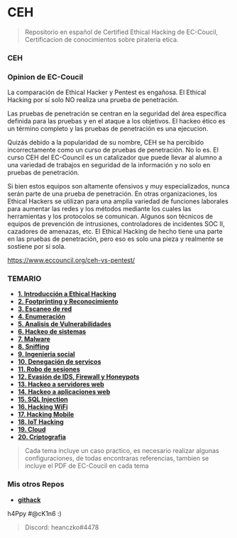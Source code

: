 # CEH

> Repositorio en español de Certified Ethical Hacking de EC-Coucil, Certificacion de conocimientos sobre pirateria etica.

### CEH
### Opinion de EC-Coucil

La comparación de Ethical Hacker y Pentest es engañosa. El Ethical Hacking por sí solo NO realiza una prueba de penetración.

Las pruebas de penetración se centran en la seguridad del área específica definida para las pruebas y en el ataque a los objetivos.
El hackeo ético es un término completo y las pruebas de penetración es una ejecucion.

Quizás debido a la popularidad de su nombre, CEH se ha percibido incorrectamente como un curso de pruebas de penetración. No lo es. El curso CEH del EC-Council es un catalizador que puede llevar al alumno a una variedad de trabajos en seguridad de la información y no solo en pruebas de penetración.

Si bien estos equipos son altamente ofensivos y muy especializados, nunca serán parte de una prueba de penetración. En otras organizaciones, los Ethical Hackers se utilizan para una amplia variedad de funciones laborales para aumentar las redes y los métodos mediante los cuales las herramientas y los protocolos se comunican. Algunos son técnicos de equipos de prevención de intrusiones, controladores de incidentes SOC II, cazadores de amenazas, etc. El Ethical Hacking de hecho tiene una parte en las pruebas de penetración, pero eso es solo una pieza y realmente se sostiene por sí sola.

https://www.eccouncil.org/ceh-vs-pentest/

### TEMARIO
* **[1. Introducción a Ethical Hacking](https://github.com/heanczko311299/CEH/tree/main/01)**
* **[2. Footprinting y Reconocimiento](https://github.com/heanczko311299/CEH/tree/main/02)**
* **[3. Escaneo de red](https://github.com/heanczko311299/CEH/tree/main/03)**
* **[4. Enumeración](https://github.com/heanczko311299/CEH/tree/main/04)**
* **[5. Analisis de Vulnerabilidades](https://github.com/heanczko311299/CEH/tree/main/05)**
* **[6. Hackeo de sistemas](https://github.com/heanczko311299/CEH/tree/main/06)**
* **[7. Malware](https://github.com/heanczko311299/CEH/tree/main/07)**
* **[8. Sniffing](https://github.com/heanczko311299/CEH/tree/main/08)**
* **[9. Ingenieria social](https://github.com/heanczko311299/CEH/tree/main/09)**
* **[10. Denegación de servicos](https://github.com/heanczko311299/CEH/tree/main/10)**
* **[11. Robo de sesiones](https://github.com/heanczko311299/CEH/tree/main/11)**
* **[12. Evasión de IDS, Firewall y Honeypots](https://github.com/heanczko311299/CEH/tree/main/12)**
* **[13. Hackeo a servidores web](https://github.com/heanczko311299/CEH/tree/main/13)**
* **[14. Hackeo a aplicaciones web](https://github.com/heanczko311299/CEH/tree/main/14)**
* **[15. SQL Injection](https://github.com/heanczko311299/CEH/tree/main/15)**
* **[16. Hacking WiFi](https://github.com/heanczko311299/CEH/tree/main/16)**
* **[17. Hacking Mobile](https://github.com/heanczko311299/CEH/tree/main/17)**
* **[18. IoT Hacking](https://github.com/heanczko311299/CEH/tree/main/18)**
* **[19. Cloud](https://github.com/heanczko311299/CEH/tree/main/19)**
* **[20. Criptografia](https://github.com/heanczko311299/CEH/tree/main/20)**

> Cada tema incluye un caso practico, es necesario realizar algunas configuraciones, de todas encontraras referencias, tambien se incluye el PDF de EC-Coucil en cada tema

### Mis otros Repos
* **[githack](https://github.com/heanczko311299/githack/README.md)**

h4Ppy #@cK1n6 :)
> Discord: heanczko#4478
